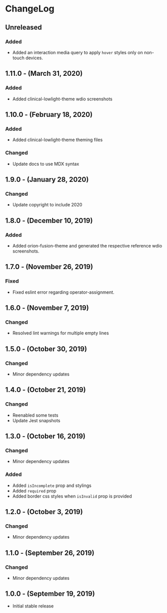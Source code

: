 ChangeLog
=========

Unreleased
----------
### Added
* Added an interaction media query to apply `hover` styles only on non-touch devices.

1.11.0 - (March 31, 2020)
------------------
### Added
* Added clinical-lowlight-theme wdio screenshots

1.10.0 - (February 18, 2020)
------------------
### Added
* Added clinical-lowlight-theme theming files

### Changed
* Update docs to use MDX syntax

1.9.0 - (January 28, 2020)
------------------
### Changed
* Update copyright to include 2020

1.8.0 - (December 10, 2019)
------------------
### Added
* Added orion-fusion-theme and generated the respective reference wdio screenshots.

1.7.0 - (November 26, 2019)
--------
### Fixed
* Fixed eslint error regarding operator-assignment.

1.6.0 - (November 7, 2019)
--------
### Changed
* Resolved lint warnings for multiple empty lines

1.5.0 - (October 30, 2019)
------------------
### Changed
* Minor dependency updates

1.4.0 - (October 21, 2019)
------------------
### Changed
* Reenabled some tests
* Update Jest snapshots

1.3.0 - (October 16, 2019)
------------------
### Changed
* Minor dependency updates

### Added
* Added `isIncomplete` prop and stylings
* Added `required` prop
* Added border css styles when `isInvalid` prop is provided

1.2.0 - (October 3, 2019)
------------------
### Changed
* Minor dependency updates

1.1.0 - (September 26, 2019)
------------------
### Changed
* Minor dependency updates

1.0.0 - (September 19, 2019)
-------------------------
* Initial stable release
